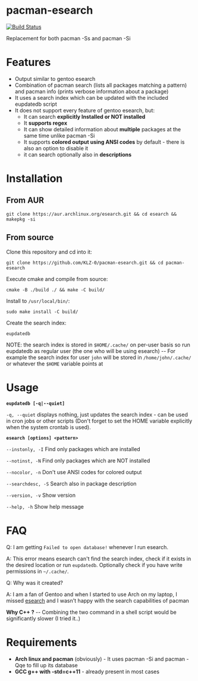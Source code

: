 # pacman-esearch

[![Build Status](https://travis-ci.org/KLZ-0/pacman-esearch.svg?branch=master)](https://travis-ci.org/KLZ-0/pacman-esearch)

Replacement for both pacman -Ss and pacman -Si

# Features

- Output similar to gentoo esearch
- Combination of pacman search (lists all packages matching a pattern) and pacman info (prints verbose information about a package)
- It uses a search index which can be updated with the included eupdatedb script
- It does not support every feature of gentoo esearch, but:
  - It can search **explicitly Installed or NOT installed**
  - It **supports regex**
  - It can show detailed information about **multiple** packages at the same time unlike pacman -Si
  - It supports **colored output using ANSI codes** by default - there is also an option to disable it
  - it can search optionally also in **descriptions**

# Installation

## From AUR

`git clone https://aur.archlinux.org/esearch.git && cd esearch && makepkg -si`

## From source

Clone this repository and cd into it:

`git clone https://github.com/KLZ-0/pacman-esearch.git && cd pacman-esearch`


Execute cmake and compile from source:

`cmake -B ./build ./ && make -C build/`

Install to `/usr/local/bin/`:

`sudo make install -C build/`

Create the search index:

`eupdatedb`

NOTE: the search index is stored in `$HOME/.cache/` on per-user basis so run eupdatedb as regular user (the one who will be using esearch) -- For example the search index for user `john` will be stored in `/home/john/.cache/` or whatever the `$HOME` variable points at

# Usage

**`eupdatedb [-q|--quiet]`**

`-q, --quiet`     displays nothing, just updates the search index - can be used in cron jobs or other scripts (Don't forget to set the HOME variable explicitly when the system crontab is used).


**`esearch [options] <pattern>`**

`--instonly, -I` Find only packages which are installed

`--notinst, -N` Find only packages which are NOT installed

`--nocolor, -n` Don't use ANSI codes for colored output

`--searchdesc, -S` Search also in package description

`--version, -v` Show version

`--help, -h` Show help message

# FAQ

Q: I am getting `Failed to open database!` whenever I run esearch.

A: This error means esearch can't find the search index, check if it exists in the desired location or run `eupdatedb`. Optionally check if you have write permissions in `~/.cache/`.

Q: Why was it created?

A: I am a fan of Gentoo and when I started to use Arch on my laptop, I missed [esearch](https://github.com/fuzzyray/esearch) and I wasn't happy with the search capabilities of pacman

**Why C++ ?** -- Combining the two command in a shell script would be significantly slower (I tried it..)

# Requirements
- **Arch linux and pacman** (obviously) - It uses pacman -Si and pacman -Qqe to fill up its database
- **GCC g++ with -std=c++11** - already present in most cases
